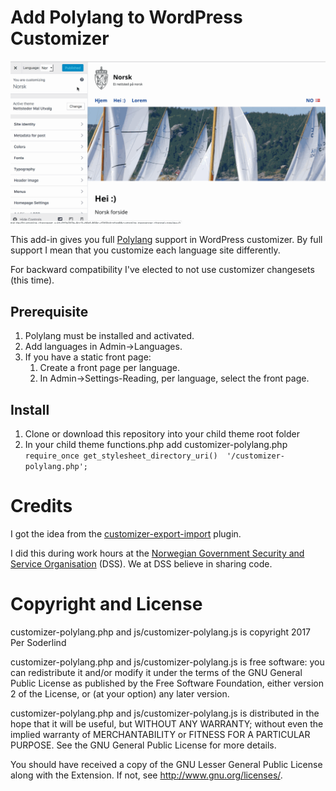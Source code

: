 # Add Polylang to WordPress Customizer

<img src="assets/customizer-polylang.gif" />

This add-in gives you full [Polylang](https://wordpress.org/plugins/polylang/) support in WordPress customizer. By full support I mean that you customize each language site differently.

For backward compatibility I've elected to not use customizer changesets (this time).

## Prerequisite

1. Polylang must be installed and activated.
1. Add languages in Admin->Languages.
1. If you have a static front page:
	1. Create a front page per language.
	1. In Admin->Settings-Reading, per language, select the front page.

## Install
1. Clone or download this repository into your child theme root folder
1. In your child theme functions.php add customizer-polylang.php
	`require_once get_stylesheet_directory_uri()  '/customizer-polylang.php';`

# Credits

I got the idea from the [customizer-export-import](https://github.com/fastlinemedia/customizer-export-import) plugin.

I did this during work hours at the [Norwegian Government Security and Service Organisation](https://dss.dep.no/english) (DSS). We at DSS believe in sharing code.

# Copyright and License

customizer-polylang.php and js/customizer-polylang.js is copyright 2017 Per Soderlind

customizer-polylang.php and js/customizer-polylang.js is free software: you can redistribute it and/or modify it under the terms of the GNU General Public License as published by the Free Software Foundation, either version 2 of the License, or (at your option) any later version.

customizer-polylang.php and js/customizer-polylang.js is distributed in the hope that it will be useful, but WITHOUT ANY WARRANTY; without even the implied warranty of MERCHANTABILITY or FITNESS FOR A PARTICULAR PURPOSE. See the GNU General Public License for more details.

You should have received a copy of the GNU Lesser General Public License along with the Extension. If not, see http://www.gnu.org/licenses/.
